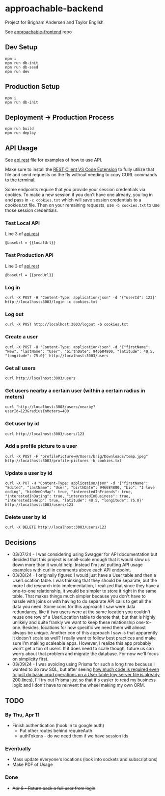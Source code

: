 # approachable-backend

Project for Brigham Andersen and Taylor English

See [approachable-frontend](https://github.com/janksmap/approachable-frontend) repo

## Dev Setup

```
npm i
npm run db-init
npm run db-seed
npm run dev
```

## Production Setup

```
npm i
npm run db-init
```

## Deployment -> Production Process

```
npm run build
npm run deploy
```

## API Usage

See [api.rest](./api.rest) file for examples of how to use API.

Make sure to install the [REST Client VS Code Extension](https://marketplace.visualstudio.com/items?itemName=humao.rest-client) to fully utilize that file and send requests on the fly without needing to copy CURL commands to the terminal.

Some endpoints require that you provide your session credentials via cookies. To make a new session if you don't have one already, you log in and pass in `-c cookies.txt` which will save session credentials to a cookies.txt file. Then on your remaining requests, use `-b cookies.txt` to use those session credentials.

### Test Local API

Line 3 of [api.rest](./api.rest#L3)

```
@baseUrl = {{localUrl}}
```

### Test Production API

Line 3 of [api.rest](./api.rest#L3)

```
@baseUrl = {{prodUrl}}
```

### Log in

```
curl -X POST -H "Content-Type: application/json" -d '{"userId": 123}' http://localhost:3003/login -c cookies.txt
```

### Log out

```
curl -X POST http://localhost:3003/logout -b cookies.txt
```

### Create a user

```
curl -X POST -H "Content-Type: application/json" -d '{"firstName": "New", "lastName": "User", "birthDate": 946684800, "latitude": 40.5, "longitude": 75.0}' http://localhost:3003/users
```

### Get all users

```
curl http://localhost:3003/users
```

### Get users nearby a certain user (within a certain radius in meters)

```
curl 'http://localhost:3003/users/nearby?userId=123&radiusInMeters=400'
```

### Get user by id

```
curl http://localhost:3003/users/123
```

### Add a profile picture to a user

```
curl -X POST -F "profilePicture=@/Users/brig/Downloads/temp.jpeg" http://localhost:3003/profile-pictures -b cookies.txt
```

### Update a user by id

```
curl -X PUT -H "Content-Type: application/json" -d '{"firstName": "Edited", "lastName": "User", "birthDate": 946684800, "bio": "I love coding", "hiddenOnMap": true, "interestedInFriends": true, "interestedInDating": true, "interestedInBusiness": true, "interestedInHelp": true, "latitude": 40.5, "longitude": 75.0}' http://localhost:3003/users/123
```

### Delete user by id

```
curl -X DELETE http://localhost:3003/users/123
```

## Decisions

- 03/07/24 - I was considering using Swagger for API documentation but decided that this project is small-scale enough that it would slow us down more than it would help. Instead I'm just putting API usage examples with curl in comments above each API endpoint.
- 03/08/24 - I originally figured I would just have a User table and then a UserLocation table. I was thinking that they should be separate, but the more I did research into implementation, I realized that since they have a one-to-one relationship, it would be simpler to store it right in the same table. That makes things much simpler because you don't have to hassle with joins or with having to do separate API calls to get all the data you need. Some cons for this approach I saw were data redundancy, like if two users were at the same location you couldn't reuse one row of a UserLocation table to denote that, but that is highly unlikely and quite frankly we want to keep these relationship one-to-one. Besides, locations for how specific we need them will almost always be unique. Another con of this approach I saw is that apparently it doesn't scale as well? I really want to follow best practices and make sure I'm making scaleable apps. However, I realize this app probably won't get a ton of users. If it does need to scale though, future us can worry about that problem and migrate the database. For now we'll focus on simplicity first.
- 03/09/24 - I was avoiding using Prisma for such a long time because I wanted to do raw SQL, but after seeing [how much code is required even to just do basic crud operations on a User table (my server file is already 200 lines)](https://github.com/brighambandersen/approachable-backend/blob/12d5e945ab1b015efc96b47ed86a3adf98452704/src/server.ts#L126), I'll try out Prisma just so that it's easier to read my business logic and I don't have to reinvent the wheel making my own ORM.

## TODO

### By Thu, Apr 11

- Finish authentication (hook in to google auth)
  - Put other routes behind requireAuth
  - authTokens - do we need them if we have session ids

### Eventually

- Mass update everyone's locations (look into sockets and subscriptions)
- Make PDF of Usage

### Done

- ~~Apr 8 - Return back a full user from login~~
